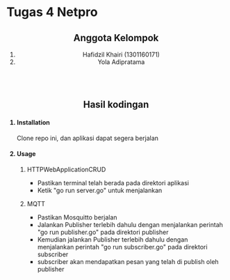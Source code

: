 <h1>Tugas 4 Netpro</h1>

<center>
<h2>Anggota Kelompok</h2>
<ol>
    <li>Hafidzil Khairi (1301160171)</li>
    <li>Yola Adipratama</li>
</ol>
<br/>
<br/>
<h2>Hasil kodingan</h2>
</center>

<ol>

<h4><li>Installation</li></h4>
<p>Clone repo ini, dan aplikasi dapat segera berjalan</p>

<h4><li>Usage</li></h4>
<ol>
<li>HTTPWebApplicationCRUD</li>
<p>
<ul>
<li>Pastikan terminal telah berada pada direktori aplikasi</li>
<li>Ketik "go run server.go" untuk menjalankan</li>
</ul>
</p>
<li>MQTT</li>
<p>
<ul>
<li>Pastikan Mosquitto berjalan</li>
<li>Jalankan Publisher terlebih dahulu dengan menjalankan perintah "go run publisher.go" pada direktori publisher</li>
<li>Kemudian jalankan Publisher terlebih dahulu dengan menjalankan perintah "go run subscriber.go" pada direktori subscriber</li>
<li>subscriber akan mendapatkan pesan yang telah di publish oleh publisher</li>
</ul>
</p>
</ol>

</ol>

